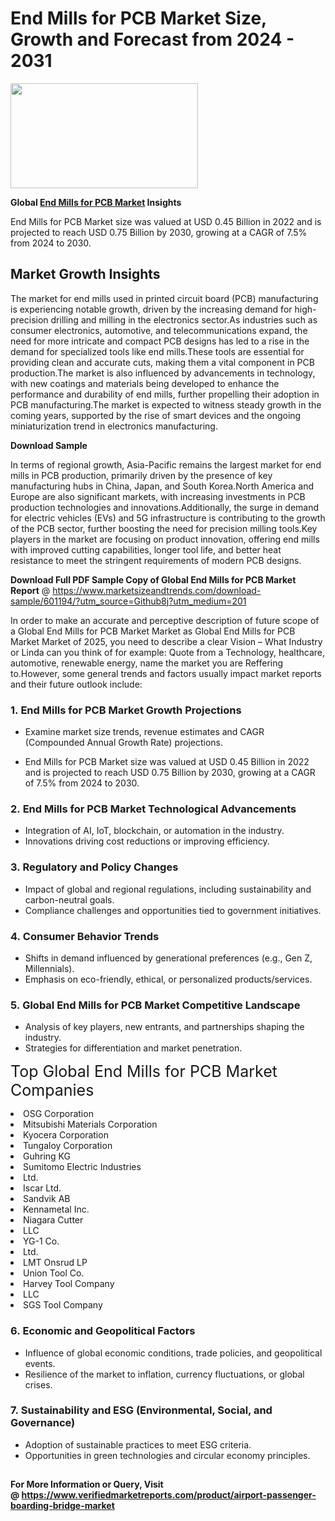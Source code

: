 <H1>End Mills for PCB Market Size, Growth and Forecast from 2024 - 2031</H1><img class="aligncenter size-medium wp-image-584254" src="https://thirdeyenews.in/wp-content/uploads/2024/09/Global-Market-Research-300x168.jpeg" alt="" width="300" height="168" /><p><strong>Global&nbsp;<a href="https://www.marketsizeandtrends.com/download-sample/601194/?utm_source=Github8j?utm_medium=201">End Mills for PCB Market</a> Insights</strong></p><p>End Mills for PCB Market size was valued at USD 0.45 Billion in 2022 and is projected to reach USD 0.75 Billion by 2030, growing at a CAGR of 7.5% from 2024 to 2030.</p><p><h2>Market Growth Insights</h2> <p>The market for end mills used in printed circuit board (PCB) manufacturing is experiencing notable growth, driven by the increasing demand for high-precision drilling and milling in the electronics sector.As industries such as consumer electronics, automotive, and telecommunications expand, the need for more intricate and compact PCB designs has led to a rise in the demand for specialized tools like end mills.These tools are essential for providing clean and accurate cuts, making them a vital component in PCB production.The market is also influenced by advancements in technology, with new coatings and materials being developed to enhance the performance and durability of end mills, further propelling their adoption in PCB manufacturing.The market is expected to witness steady growth in the coming years, supported by the rise of smart devices and the ongoing miniaturization trend in electronics manufacturing.</p> <p><strong>Download Sample</strong></p> <p>In terms of regional growth, Asia-Pacific remains the largest market for end mills in PCB production, primarily driven by the presence of key manufacturing hubs in China, Japan, and South Korea.North America and Europe are also significant markets, with increasing investments in PCB production technologies and innovations.Additionally, the surge in demand for electric vehicles (EVs) and 5G infrastructure is contributing to the growth of the PCB sector, further boosting the need for precision milling tools.Key players in the market are focusing on product innovation, offering end mills with improved cutting capabilities, longer tool life, and better heat resistance to meet the stringent requirements of modern PCB designs.<p></p><p><span class=""><strong>Download Full PDF Sample Copy of Global End Mills for PCB Market Report</strong> @ <a href="https://www.marketsizeandtrends.com/download-sample/601194/?utm_source=Github8j?utm_medium=201" target="_blank">https://www.marketsizeandtrends.com/download-sample/601194/?utm_source=Github8j?utm_medium=201</a></span></p><p>In order to make an accurate and perceptive description of future scope of a Global&nbsp;End Mills for PCB Market Market as Global&nbsp;End Mills for PCB Market Market of 2025, you need to describe a clear Vision &ndash; What Industry or Linda can you think of for example: Quote from a Technology, healthcare, automotive, renewable energy, name the market you are Reffering to.However, some general trends and factors usually impact market reports and their future outlook include:</p><h3>1.&nbsp;<strong>End Mills for PCB Market Growth Projections</strong></h3><ul><li>Examine market size trends, revenue estimates and CAGR (Compounded Annual Growth Rate) projections.</li><li><p>End Mills for PCB Market size was valued at USD 0.45 Billion in 2022 and is projected to reach USD 0.75 Billion by 2030, growing at a CAGR of 7.5% from 2024 to 2030.</p></li></ul><h3>2.&nbsp;<strong>End Mills for PCB Market Technological Advancements</strong></h3><ul><li>Integration of AI, IoT, blockchain, or automation in the industry.</li><li>Innovations driving cost reductions or improving efficiency.</li></ul><h3>3.&nbsp;<strong>Regulatory and Policy Changes</strong></h3><ul><li>Impact of global and regional regulations, including sustainability and carbon-neutral goals.</li><li>Compliance challenges and opportunities tied to government initiatives.</li></ul><h3>4.&nbsp;<strong>Consumer Behavior Trends</strong></h3><ul><li>Shifts in demand influenced by generational preferences (e.g., Gen Z, Millennials).</li><li>Emphasis on eco-friendly, ethical, or personalized products/services.</li></ul><h3>5.&nbsp;<strong>Global End Mills for PCB Market Competitive Landscape</strong></h3><ul><li>Analysis of key players, new entrants, and partnerships shaping the industry.</li><li>Strategies for differentiation and market penetration.</li></ul><p data-pm-slice="1 1 []"><span style="color: inherit; font-family: inherit; font-size: 25px;">Top Global End Mills for PCB Market Companies</span></p><div class="" data-test-id=""><p><li>OSG Corporation</li><li> Mitsubishi Materials Corporation</li><li> Kyocera Corporation</li><li> Tungaloy Corporation</li><li> Guhring KG</li><li> Sumitomo Electric Industries</li><li> Ltd.</li><li> Iscar Ltd.</li><li> Sandvik AB</li><li> Kennametal Inc.</li><li> Niagara Cutter</li><li> LLC</li><li> YG-1 Co.</li><li> Ltd.</li><li> LMT Onsrud LP</li><li> Union Tool Co.</li><li> Harvey Tool Company</li><li> LLC</li><li> SGS Tool Company</li></p></div><h3>6.&nbsp;<strong>Economic and Geopolitical Factors</strong></h3><ul><li>Influence of global economic conditions, trade policies, and geopolitical events.</li><li>Resilience of the market to inflation, currency fluctuations, or global crises.</li></ul><h3>7.&nbsp;<strong>Sustainability and ESG (Environmental, Social, and Governance)</strong></h3><ul><li>Adoption of sustainable practices to meet ESG criteria.</li><li>Opportunities in green technologies and circular economy principles.</li></ul><h2><strong style="font-size: 14px;">For More Information or Query, Visit @&nbsp;</strong><a style="background-color: #ffffff; font-size: 14px;" href="https://www.marketsizeandtrends.com/report/end-mills-for-pcb-market/" target="_blank">https://www.verifiedmarketreports.com/product/airport-passenger-boarding-bridge-market</a></h2>